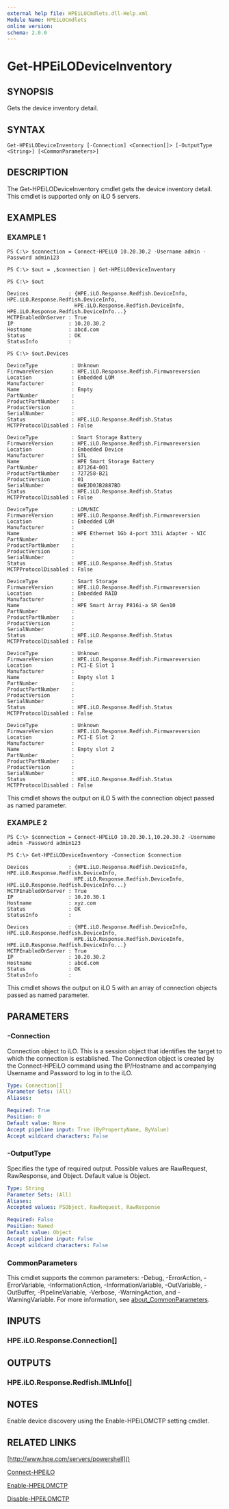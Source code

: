 ```yaml
---
external help file: HPEiLOCmdlets.dll-Help.xml
Module Name: HPEiLOCmdlets
online version:
schema: 2.0.0
---
```


# Get-HPEiLODeviceInventory

## SYNOPSIS
Gets the device inventory detail.

## SYNTAX

```
Get-HPEiLODeviceInventory [-Connection] <Connection[]> [-OutputType <String>] [<CommonParameters>]
```

## DESCRIPTION
The Get-HPEiLODeviceInventory cmdlet gets the device inventory detail.
This cmdlet is supported only on iLO 5 servers.

## EXAMPLES

### EXAMPLE 1
```
PS C:\> $connection = Connect-HPEiLO 10.20.30.2 -Username admin -Password admin123

PS C:\> $out = ,$connection | Get-HPEiLODeviceInventory

PS C:\> $out

Devices             : {HPE.iLO.Response.Redfish.DeviceInfo, HPE.iLO.Response.Redfish.DeviceInfo, 
                      HPE.iLO.Response.Redfish.DeviceInfo, HPE.iLO.Response.Redfish.DeviceInfo...}
MCTPEnabledOnServer : True
IP                  : 10.20.30.2
Hostname            : abcd.com
Status              : OK
StatusInfo          : 

PS C:\> $out.Devices

DeviceType           : Unknown
FirmwareVersion      : HPE.iLO.Response.Redfish.Firmwareversion
Location             : Embedded LOM
Manufacturer         : 
Name                 : Empty
PartNumber           : 
ProductPartNumber    : 
ProductVersion       : 
SerialNumber         : 
Status               : HPE.iLO.Response.Redfish.Status
MCTPProtocolDisabled : False

DeviceType           : Smart Storage Battery
FirmwareVersion      : HPE.iLO.Response.Redfish.Firmwareversion
Location             : Embedded Device
Manufacturer         : STL  
Name                 : HPE Smart Storage Battery
PartNumber           : 871264-001
ProductPartNumber    : 727258-B21
ProductVersion       : 01
SerialNumber         : 6WEJD0JB2887BD
Status               : HPE.iLO.Response.Redfish.Status
MCTPProtocolDisabled : False

DeviceType           : LOM/NIC
FirmwareVersion      : HPE.iLO.Response.Redfish.Firmwareversion
Location             : Embedded LOM
Manufacturer         : 
Name                 : HPE Ethernet 1Gb 4-port 331i Adapter - NIC
PartNumber           : 
ProductPartNumber    : 
ProductVersion       : 
SerialNumber         : 
Status               : HPE.iLO.Response.Redfish.Status
MCTPProtocolDisabled : False

DeviceType           : Smart Storage
FirmwareVersion      : HPE.iLO.Response.Redfish.Firmwareversion
Location             : Embedded RAID
Manufacturer         : 
Name                 : HPE Smart Array P816i-a SR Gen10
PartNumber           : 
ProductPartNumber    : 
ProductVersion       : 
SerialNumber         : 
Status               : HPE.iLO.Response.Redfish.Status
MCTPProtocolDisabled : False

DeviceType           : Unknown
FirmwareVersion      : HPE.iLO.Response.Redfish.Firmwareversion
Location             : PCI-E Slot 1
Manufacturer         : 
Name                 : Empty slot 1
PartNumber           : 
ProductPartNumber    : 
ProductVersion       : 
SerialNumber         : 
Status               : HPE.iLO.Response.Redfish.Status
MCTPProtocolDisabled : False

DeviceType           : Unknown
FirmwareVersion      : HPE.iLO.Response.Redfish.Firmwareversion
Location             : PCI-E Slot 2
Manufacturer         : 
Name                 : Empty slot 2
PartNumber           : 
ProductPartNumber    : 
ProductVersion       : 
SerialNumber         : 
Status               : HPE.iLO.Response.Redfish.Status
MCTPProtocolDisabled : False
```

This cmdlet shows the output on iLO 5 with the connection object passed as named parameter.

### EXAMPLE 2
```
PS C:\> $connection = Connect-HPEiLO 10.20.30.1,10.20.30.2 -Username admin -Password admin123

PS C:\> Get-HPEiLODeviceInventory -Connection $connection

Devices             : {HPE.iLO.Response.Redfish.DeviceInfo, HPE.iLO.Response.Redfish.DeviceInfo, 
                      HPE.iLO.Response.Redfish.DeviceInfo, HPE.iLO.Response.Redfish.DeviceInfo...}
MCTPEnabledOnServer : True
IP                  : 10.20.30.1
Hostname            : xyz.com
Status              : OK
StatusInfo          : 

Devices             : {HPE.iLO.Response.Redfish.DeviceInfo, HPE.iLO.Response.Redfish.DeviceInfo, 
                      HPE.iLO.Response.Redfish.DeviceInfo, HPE.iLO.Response.Redfish.DeviceInfo...}
MCTPEnabledOnServer : True
IP                  : 10.20.30.2
Hostname            : abcd.com
Status              : OK
StatusInfo          :
```

This cmdlet shows the output on iLO 5 with an array of connection objects passed as named parameter.

## PARAMETERS

### -Connection
Connection object to iLO.
This is a session object that identifies the target to which the connection is established.
The Connection object is created by the Connect-HPEiLO command using the IP/Hostname and accompanying Username and Password to log in to the iLO.

```yaml
Type: Connection[]
Parameter Sets: (All)
Aliases:

Required: True
Position: 0
Default value: None
Accept pipeline input: True (ByPropertyName, ByValue)
Accept wildcard characters: False
```

### -OutputType
Specifies the type of required output.
Possible values are RawRequest, RawResponse, and Object.
Default value is Object.

```yaml
Type: String
Parameter Sets: (All)
Aliases:
Accepted values: PSObject, RawRequest, RawResponse

Required: False
Position: Named
Default value: Object
Accept pipeline input: False
Accept wildcard characters: False
```

### CommonParameters
This cmdlet supports the common parameters: -Debug, -ErrorAction, -ErrorVariable, -InformationAction, -InformationVariable, -OutVariable, -OutBuffer, -PipelineVariable, -Verbose, -WarningAction, and -WarningVariable. For more information, see [about_CommonParameters](http://go.microsoft.com/fwlink/?LinkID=113216).

## INPUTS

### HPE.iLO.Response.Connection[]
## OUTPUTS

### HPE.iLO.Response.Redfish.IMLInfo[]
## NOTES
Enable device discovery using the Enable-HPEiLOMCTP setting cmdlet.

## RELATED LINKS

[http://www.hpe.com/servers/powershell]()

[Connect-HPEiLO]()

[Enable-HPEiLOMCTP]()

[Disable-HPEiLOMCTP]()

